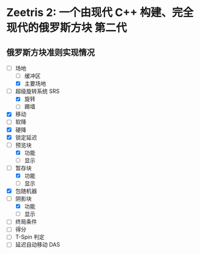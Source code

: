 # Zeetris 2: 一个由现代 C++ 构建、完全现代的俄罗斯方块 第二代

## 俄罗斯方块准则实现情况

- [ ] 场地
    - [ ] 缓冲区
    - [x] 主要场地
- [ ] 超级旋转系统 SRS
    - [x] 旋转
    - [ ] 踢墙
- [x] 移动
- [ ] 软降
- [x] 硬降
- [x] 锁定延迟
- [ ] 预览块
    - [x] 功能
    - [ ] 显示
- [ ] 暂存块
    - [x] 功能
    - [ ] 显示
- [x] 包随机器
- [ ] 阴影块
    - [x] 功能
    - [ ] 显示
- [ ] 终局条件
- [ ] 得分
- [ ] T-Spin 判定
- [ ] 延迟自动移动 DAS
